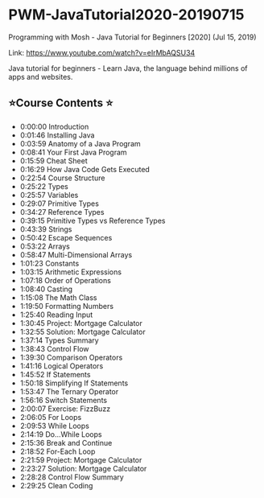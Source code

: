 # PWM-JavaTutorial2020-20190715

Programming with Mosh - Java Tutorial for Beginners [2020] (Jul 15, 2019) 

Link: https://www.youtube.com/watch?v=eIrMbAQSU34

Java tutorial for beginners - Learn Java, the language behind millions of apps and websites. 

## ⭐️Course Contents ⭐️

* 0:00:00​ Introduction 
* 0:01:46​ Installing Java
* 0:03:59​ Anatomy of a Java Program 
* 0:08:41​ Your First Java Program 
* 0:15:59​ Cheat Sheet 
* 0:16:29​ How Java Code Gets Executed 
* 0:22:54​ Course Structure
* 0:25:22​ Types
* 0:25:57​ Variables
* 0:29:07​ Primitive Types
* 0:34:27​ Reference Types
* 0:39:15​ Primitive Types vs Reference Types 
* 0:43:39​ Strings
* 0:50:42​ Escape Sequences 
* 0:53:22​ Arrays
* 0:58:47​ Multi-Dimensional Arrays 
* 1:01:23​ Constants
* 1:03:15​ Arithmetic Expressions 
* 1:07:18​ Order of Operations 
* 1:08:40​ Casting
* 1:15:08​ The Math Class 
* 1:19:50​ Formatting Numbers 
* 1:25:40​ Reading Input
* 1:30:45​ Project: Mortgage Calculator 
* 1:32:55​ Solution: Mortgage Calculator 
* 1:37:14​ Types Summary
* 1:38:43​ Control Flow 
* 1:39:30​ Comparison Operators 
* 1:41:16​ Logical Operators
* 1:45:52​ If Statements
* 1:50:18​ Simplifying If Statements 
* 1:53:47​ The Ternary Operator
* 1:56:16​ Switch Statements
* 2:00:07​ Exercise: FizzBuzz
* 2:06:05​ For Loops
* 2:09:53​ While Loops
* 2:14:19​ Do...While Loops
* 2:15:36​ Break and Continue
* 2:18:52​ For-Each Loop
* 2:21:59​ Project: Mortgage Calculator 
* 2:23:27​ Solution: Mortgage Calculator 
* 2:28:28​ Control Flow Summary 
* 2:29:25​ Clean Coding
